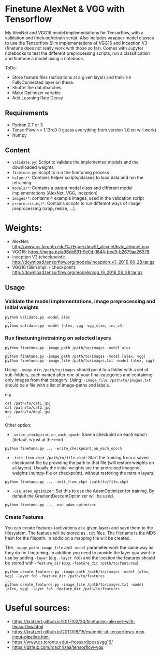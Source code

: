 # Finetune AlexNet & VGG with Tensorflow

My AlexNet and VGG16 model implementations for Tensorflow, with a validation and finetune/retrain script.
Also includes wrapper model classes to use the Tensorflow Slim implementations of VGG16 and Inception V3 (finetune does not really work with those so far).
Comes with Jupyter notebooks to test the different preprocessing scripts, run a classification and finetune a model using a notebook.

ToDo: 
- Store feature files (activations at a given layer) and train 1-n FullyConnected layer on these.
- Shuffel the data/batches
- Make Optimizer variable
- Add Learning Rate Decay

## Requirements

- Python 2.7 or 3
- TensorFlow >= 1.13rc0 (I guess everything from version 1.0 on will work)
- Numpy

## Content

- `validate.py`: Script to validate the implemented models and the downloaded weights 
- `finetune.py`: Script to run the finetuning process
- `helper/*`: Contains helper scripts/classes to load data and run the retraining
- `models/*`: Contains a parent model class and different model implementations (AlexNet, VGG, Inception)
- `images/*`: contains 4 example images, used in the validation script
- `preprocessing/*`: Contains scripts to run different ways of image preprocessing (crop, resize, ...).

# Weights:
- AlexNet: http://www.cs.toronto.edu/%7Eguerzhoy/tf_alexnet/bvlc_alexnet.npy
- VGG16: https://mega.nz/a96db891-9e0d-1644-bee9-b2679aa26378
- Inception V3 (checkpoint): http://download.tensorflow.org/models/inception_v3_2016_08_28.tar.gz
- VGG16 (Slim impl. / checkpoint): http://download.tensorflow.org/models/vgg_16_2016_08_28.tar.gz

## Usage

### Validate the model implementations, image preprocessing and initial weights
```
python validate.py -model alex
...
python validate.py -model [alex, vgg, vgg_slim, inc_v3]
```



### Run finetuning/retraining on selected layers
```
python finetune.py -image_path /path/to/images -model alex
...
python finetune.py -image_path /path/to/images -model [alex, vgg]
python finetune.py -image_file /path/to/images.txt -model [alex, vgg]
```

Using: `-image_dir`: `/path/to/images` should point to a folder with a set of sub-folders, each named after one of your final categories and containing only images from that category.
Using: `-image_file`: `/path/to/images.txt` should be a file with a list of image-paths and labels. 

e.g.
```
cat /path/to/cat1.jpg
cat /path/to/cat2.jpg
dog /path/to/dog1.jpg
...
```

Other option:
- `-write_checkpoint_on_each_epoch`: Save a checkpint on each epoch (default is just at the end)
```
python finetune.py ... -write_checkpoint_on_each_epoch
```
- `-init_from_ckpt /path/to/file.ckpt`: Start the training from a saved checkpoint file by providing the path to that file (will restore weights on all layers).
Usually the initial weights are the pretrained imagenet weights (numpy-file or checkpoint), without restoring the retrain layers.
```
python finetune.py ... -init_from_ckpt /path/to/file.ckpt
```
- `-use_adam_optimizer`: Set this to use the AdamOptimizer for training. By default the GradientDescentOptimizer will be used.
```
python finetune.py ... -use_adam_optimizer
```

### Create Features
You can create features (activations at a given layer) and save them to the filesystem.
The featues will be stored as `.txt` files. The filename is the MD5 hash for the filepath.
In addidion a mapping file will be created.

The `-image_path`/`-image_file` and `-model` parameter work the same way as they do for finetuning.
In addition you need to provide the layer you want to use by adding `-layer` (e.g. `-layer fc6`) and 
the location the features should be stored with `-feature_dir` (e.g. `-feature_dir /path/to/features`)
```
python create_features.py -image_path /path/to/images -model [alex, vgg] -layer fc6 -feature_dir /path/to/features
...
python create_features.py -image_file /path/to/images.txt -model [alex, vgg] -layer fc6 -feature_dir /path/to/features
```

# Useful sources:
- https://kratzert.github.io/2017/02/24/finetuning-alexnet-with-tensorflow.html
- https://kratzert.github.io/2017/06/15/example-of-tensorflows-new-input-pipeline.html
- https://www.cs.toronto.edu/~frossard/post/vgg16/
- https://github.com/machrisaa/tensorflow-vgg
